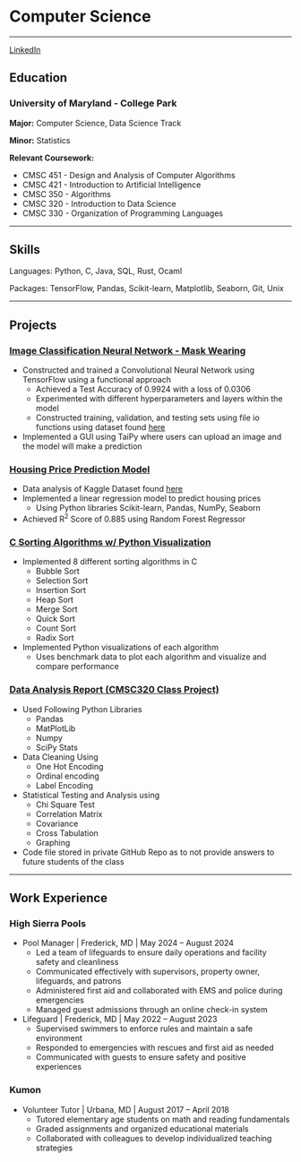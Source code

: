 # Computer Science
---

[LinkedIn](https://www.linkedin.com/in/mason-t-scott/)

## Education

### University of Maryland - College Park

**Major:** Computer Science, Data Science Track

**Minor:** Statistics

**Relevant Coursework:**
+ CMSC 451 - Design and Analysis of Computer Algorithms
+ CMSC 421 - Introduction to Artificial Intelligence
+ CMSC 350 - Algorithms
+ CMSC 320 - Introduction to Data Science
+ CMSC 330 - Organization of Programming Languages

---
## Skills
Languages: Python, C, Java, SQL, Rust, Ocaml

Packages: TensorFlow, Pandas, Scikit-learn, Matplotlib, Seaborn, Git, Unix

---
## Projects

### [Image Classification Neural Network - Mask Wearing](https://04mscott.github.io/Mask-Detection/)
+ Constructed and trained a Convolutional Neural Network using TensorFlow using a functional approach
  - Achieved a Test Accuracy of 0.9924 with a loss of 0.0306
  - Experimented with different hyperparameters and layers within the model
  - Constructed training, validation, and testing sets using file io functions using dataset found [here](https://04mscott.github.io/Image-Classification-Mask-Wearing/)
+ Implemented a GUI using TaiPy where users can upload an image and the model will make a prediction

### [Housing Price Prediction Model](https://04mscott.github.io/Housing-Price-Prediction-Model-/)
+ Data analysis of Kaggle Dataset found [here](https://www.kaggle.com/datasets/harlfoxem/housesalesprediction)
+ Implemented a linear regression model to predict housing prices
  - Using Python libraries Scikit-learn, Pandas, NumPy, Seaborn
+ Achieved R<sup>2</sup> Score of 0.885 using Random Forest Regressor

### [C Sorting Algorithms w/ Python Visualization](https://04mscott.github.io/Sorting-Functions-C-/)
+ Implemented 8 different sorting algorithms in C
  - Bubble Sort
  - Selection Sort
  - Insertion Sort
  - Heap Sort
  - Merge Sort
  - Quick Sort
  - Count Sort
  - Radix Sort
+ Implemented Python visualizations of each algorithm
  - Uses benchmark data to plot each algorithm and visualize and compare performance
 
### [Data Analysis Report (CMSC320 Class Project)](https://drive.google.com/file/d/15_r9tltdlhXYWJsdhgzZd8lVAC4TQxj3/view?usp=sharing)
+ Used Following Python Libraries
  - Pandas
  - MatPlotLib
  - Numpy
  - SciPy Stats
+ Data Cleaning Using
  - One Hot Encoding
  - Ordinal encoding
  - Label Encoding
+ Statistical Testing and Analysis using
  - Chi Square Test
  - Correlation Matrix
  - Covariance
  - Cross Tabulation
  - Graphing
+ Code file stored in private GitHub Repo as to not provide answers to future students of the class
  
---
## Work Experience
### High Sierra Pools
+ Pool Manager  |  Frederick, MD  |  May 2024 – August 2024								                                
  - Led a team of lifeguards to ensure daily operations and facility safety and cleanliness
  - Communicated effectively with supervisors, property owner, lifeguards, and patrons
  - Administered first aid and collaborated with EMS and police during emergencies
  - Managed guest admissions through an online check-in system
+ Lifeguard  |  Frederick, MD  |  May 2022 – August 2023
  - Supervised swimmers to enforce rules and maintain a safe environment
  - Responded to emergencies with rescues and first aid as needed
  - Communicated with guests to ensure safety and positive experiences
    
### Kumon
+ Volunteer Tutor  |  Urbana, MD  |  August 2017 – April 2018							                               
  - Tutored elementary age students on math and reading fundamentals
  - Graded assignments and organized educational materials
  - Collaborated with colleagues to develop individualized teaching strategies
